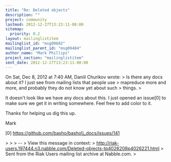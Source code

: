 ```yaml
---
title: "Re: Deleted objects"
description: ""
project: community
lastmod: 2012-12-27T13:23:11-08:00
sitemap:
  priority: 0.2
layout: mailinglistitem
mailinglist_id: "msg09682"
mailinglist_parent_id: "msg09484"
author_name: "Mark Phillips"
project_section: "mailinglistitem"
sent_date: 2012-12-27T13:23:11-08:00
---
```



On Sat, Dec 8, 2012 at 7:40 AM, Daniil Churikov  wrote:
&gt; Is there any docs about it? I just see from mailing lists that people use
&gt; mapreduce more and more, and probably they do not know yet about such
&gt; things.
&gt;

It doesn't look like we have any docs about this. I just opened an
issue[0] to make sure we get it in writing somewhere. Feel free to add
color to it.

Thanks for helping us dig this up.

Mark

[0] https://github.com/basho/basho\\_docs/issues/141

&gt;
&gt;
&gt; --
&gt; View this message in context: 
&gt; http://riak-users.197444.n3.nabble.com/Deleted-objects-tp4026208p4026221.html
&gt; Sent from the Riak Users mailing list archive at Nabble.com.
&gt;

